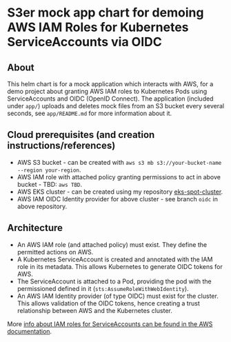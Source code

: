 # S3er mock app chart for demoing AWS IAM Roles for Kubernetes ServiceAccounts via OIDC

## About
This helm chart is for a mock application which interacts with AWS, for a demo project about granting AWS IAM roles to Kubernetes Pods using ServiceAccounts and OIDC (OpenID Connect). The application (included under `app/`) uploads and deletes mock files from an S3 bucket every several seconds, see `app/README.md` for more information about it.

## Cloud prerequisites (and creation instructions/references)
- AWS S3 bucket - can be created with `aws s3 mb s3://your-bucket-name --region your-region`.
- AWS IAM role with attached policy granting permissions to act in above bucket - TBD: `aws TBD`.
- AWS EKS cluster - can be created using my repository [eks-spot-cluster](../../../eks-spot-cluster).
- AWS IAM OIDC Identity provider for above cluster - see branch `oidc` in above repository.

## Architecture
- An AWS IAM role (and attached policy) must exist. They define the permitted actions on AWS.
- A Kubernetes ServiceAccount is created and annotated with the IAM role in its metadata. This allows Kubernetes to generate OIDC tokens for AWS.
- The ServiceAccount is attached to a Pod, providing the pod with the permissioned defined in it (`sts:AssumeRoleWithWebIdentity`).
- An AWS IAM Identity provider (of type OIDC) must exist for the cluster. This allows validation of the OIDC tokens, hence creating a trust relationship between AWS and the Kubernetes cluster.

More [info about IAM roles for ServiceAccounts can be found in the AWS documentation](https://docs.aws.amazon.com/eks/latest/userguide/iam-roles-for-service-accounts.html).
